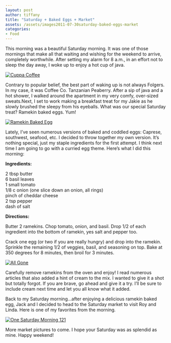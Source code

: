 ```yaml
---
layout: post
author: tiffany
title: "Saturday + Baked Eggs + Market"
assets: /assets/images2011-07-30saturday-baked-eggs-market
categories: 
- Food
---
```


This morning was a beautiful Saturday morning. It was one of those mornings that make all that waiting and wishing for the weekend to arrive, completely worthwhile. After setting my alarm for 8 a.m., in an effort not to sleep the day away, I woke up to enjoy a hot cup of java.

[![](jekyll_uploads/2011/07/One-Saturday-Morning-060-575x458.jpg "Cuppa Coffee")](http://www.sweetpeonies.com/2011/07/saturday-baked-eggs-market/one-saturday-morning-060/)

Contrary to popular belief, the best part of waking up is not always Folgers. In my case, it was Coffee Co. Tanzanian Peaberry. After a sip of java and a hot shower, I walked around the apartment in my very comfy, over-sized sweats.Next, I set to work making a breakfast treat for my Jakie as he slowly brushed the sleepy from his eyeballs. What was our special Saturday treat? Ramekin baked eggs. Yum!

[![](jekyll_uploads/2011/07/One-Saturday-Morning-102-575x381.jpg "Ramekin Baked Egg")](http://www.sweetpeonies.com/2011/07/saturday-baked-eggs-market/one-saturday-morning-102/)

Lately, I’ve seen numerous versions of baked and coddled eggs: Caprese, southwest, seafood, etc. I decided to throw together my own version. It’s nothing special, just my staple ingredients for the first attempt. I think next time I am going to go with a curried egg theme. Here’s what I did this morning:

**Ingredients:**

2 tbsp butter  
6 basil leaves  
1 small tomato  
1/8 c onion (one slice down an onion, all rings)  
pinch of cheddar cheese  
2 tsp pepper  
dash of salt

**Directions:**

Butter 2 ramekins. Chop tomato, onion, and basil. Drop 1/2 of each ingredient into the bottom of ramekin, yes salt and pepper too.

Crack one egg (or two if you are really hungry) and drop into the ramekin. Sprinkle the remaining 1/2 of veggies, basil, and seasoning on top. Bake at 350 degrees for 8 minutes, then broil for 3 minutes.

[![](jekyll_uploads/2011/07/One-Saturday-Morning-104-575x381.jpg "All Gone")](http://www.sweetpeonies.com/2011/07/saturday-baked-eggs-market/one-saturday-morning-104/)

Carefully remove ramekins from the oven and enjoy! I read numerous articles that also added a hint of cream to the mix. I wanted to give it a shot but totally forgot. If you are brave, go ahead and give it a try. I’ll be sure to include cream next time and let you all know what it added.

Back to my Saturday morning…after enjoying a delicious ramekin baked egg, Jack and I decided to head to the Saturday market to visit Roy and Linda. Here is one of my favorites from the morning.

[![](jekyll_uploads/2011/07/One-Saturday-Morning-121-325x604.jpg "One Saturday Morning 121")](http://www.sweetpeonies.com/2011/07/saturday-baked-eggs-market/one-saturday-morning-121/)

More market pictures to come. I hope your Saturday was as splendid as mine. Happy weekend!